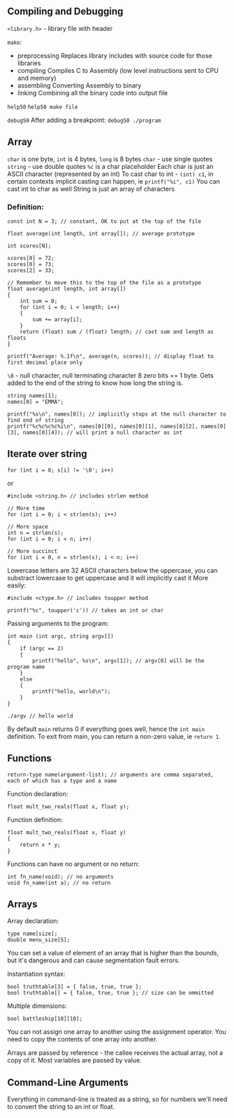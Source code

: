 ## Compiling and Debugging

`<library.h>` - library file with header

`make`:
- preprocessing
    Replaces library includes with source code for those libraries
- compiling
    Compiles C to Assembly (low level instructions sent to CPU and memory)
- assembling
    Converting Assembly to binary
- linking
    Combining all the binary code into output file

`help50`
    `help50 make file`

`debug50`
    After adding a breakpoint: `debug50 ./program`

## Array

`char` is one byte, `int` is 4 bytes, `long` is 8 bytes
`char` - use single quotes
`string` - use double quotes
`%c` is a char placeholder
Each char is just an ASCII character (represented by an int)
To cast char to int - `(int) c1`, in certain contexts implicit casting can happen, ie `printf("%i", c1)`
You can cast int to char as well
String is just an array of characters

### Definition:

```
const int N = 3; // constant, OK to put at the top of the file

float average(int length, int array[]); // average prototype

int scores[N];

scores[0] = 72;
scores[0] = 73;
scores[2] = 33;

// Remember to move this to the top of the file as a prototype
float average(int length, int array[])
{
    int sum = 0;
    for (int i = 0; i < length; i++)
    {
        sum += array[i];
    }
    return (float) sum / (float) length; // cast sum and length as floats
}

printf("Average: %.1f\n", average(n, scores)); // display float to first decimal place only
```

`\0` - null character, null terminating character 8 zero bits == 1 byte. Gets added to the end of the string to know how long the string is.

```
string names[1];
names[0] = "EMMA";

printf("%s\n", names[0]); // implicitly stops at the null character to find end of string
printf("%c%c%c%c%i\n", names[0][0], names[0][1], names[0][2], names[0][3], names[0][4]); // will print a null character as int
```

## Iterate over string

```
for (int i = 0; s[i] != '\0'; i++)
```

or

```
#include <string.h> // includes strlen method

// More time
for (int i = 0; i < strlen(s); i++)

// More space
int n = strlen(s);
for (int i = 0; i < n; i++)

// More succinct
for (int i = 0, n = strlen(s); i < n; i++)
```

Lowercase letters are 32 ASCII characters below the uppercase, you can substract lowercase to get uppercase and it will implicitly cast it
More easily:

```
#include <ctype.h> // includes toupper method

printf("%c", toupper('c')) // takes an int or char
```

Passing arguments to the program:

```
int main (int argc, string argv[])
{
    if (argc == 2)
    {
        printf("hello", %s\n", argv[1]); // argv[0] will be the program name
    }
    else
    {
        printf("hello, world\n");
    }
}

./argv // hello world
```

By default `main` returns 0 if everything goes well, hence the `int main` definition.
To exit from main, you can return a non-zero value, ie `return 1`.

## Functions

`return-type name(argument-list); // arguments are comma separated, each of which has a type and a name`

Function declaration:

`float mult_two_reals(float x, float y);`

Function definition:

```
float mult_two_reals(float x, float y)
{
    return x * y;
}
```

Functions can have no argument or no return:

```
int fn_name(void); // no arguments
void fn_name(int a); // no return
```

## Arrays

Array declaration:

```
type name[size];
double menu_size[5];
```

You can set a value of element of an array that is higher than the bounds, but it's dangerous and can cause segmentation fault errors.

Instantiation syntax:

```
bool truthtable[3] = { false, true, true };
bool truthtable[] = { false, true, true }; // size can be ommitted
```

Multiple dimensions:

```
bool battleship[10][10];
```

You can not assign one array to another using the assignment operator. You need to copy the contents of one array into another.

Arrays are passed by reference - the callee receives the actual array, not a copy of it. Most variables are passed by value.

## Command-Line Arguments

Everything in command-line is treated as a string, so for numbers we'll need to convert the string to an int or float.